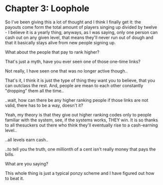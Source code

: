 # Chapter 3: Loophole

So I've been giving this a lot of thought and I think I finally get it: the payouts come form the total amount of players singing up divided by twelve - I believe it is a yearly thing, anyways, as I was saying, only one person can cash out on any given level, that means they'll never run out of dough and that it basically stays alive from new people signing up.

What about the people that pay to rank higher?

That's just a myth, have you ever seen one of those one-time links?

Not really, I have seen one that was no longer active though..

That's it, I think it is just the type of thing they want you to believe, that you can outclass the rest. And, people are mean to each other constantly "dropping" them all the time..

..wait, how can there be any higher ranking people if those links are not valid, there has to be a way, doesn't it?

Yeah, my theory is that they give out higher ranking codes only to people familiar with the system, see, if the systems works, THEY win. It is so thanks to all thesuckers out there who think they'll eventually rise to a cash-earning level..

..all levels earn cash..

..to tell you the truth, one millionth of a cent isn't really money that pays the bills.

What are you saying?

This whole thing is just a typical ponzy scheme and I have figured out how to beat it.
